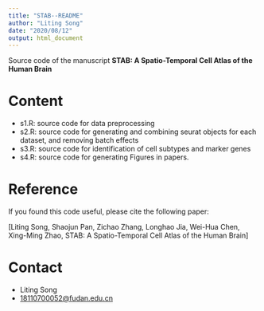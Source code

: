 ```yaml
---
title: "STAB--README"
author: "Liting Song"
date: "2020/08/12"
output: html_document
---
```



Source code of the manuscript **STAB: A Spatio-Temporal Cell Atlas of the Human Brain**

# Content
* s1.R: source code for data preprocessing
* s2.R: source code for generating and combining seurat objects for each dataset, and removing batch effects
* s3.R: source code for identification of cell subtypes and marker genes
* s4.R: source code for generating Figures in papers.


# Reference
If you found this code useful, please cite the following paper:

[Liting Song, Shaojun Pan, Zichao Zhang, Longhao Jia, Wei-Hua Chen, Xing-Ming Zhao, STAB: A Spatio-Temporal Cell Atlas of the Human Brain]


# Contact
* Liting Song
* 18110700052@fudan.edu.cn

